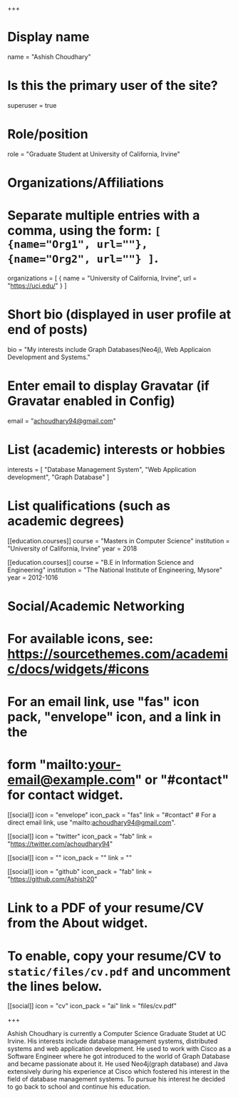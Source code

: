 +++
# Display name
name = "Ashish Choudhary"

# Is this the primary user of the site?
superuser = true

# Role/position
role = "Graduate Student at University of California, Irvine"

# Organizations/Affiliations
#   Separate multiple entries with a comma, using the form: `[ {name="Org1", url=""}, {name="Org2", url=""} ]`.
organizations = [ { name = "University of California, Irvine", url = "https://uci.edu/" } ]

# Short bio (displayed in user profile at end of posts)
bio = "My interests include Graph Databases(Neo4j), Web Applicaion Development and Systems."

# Enter email to display Gravatar (if Gravatar enabled in Config)
email = "achoudhary94@gmail.com"

# List (academic) interests or hobbies
interests = [
  "Database Management System",
  "Web Application development",
  "Graph Database"
]

# List qualifications (such as academic degrees)
[[education.courses]]
  course = "Masters in Computer Science"
  institution = "University of California, Irvine"
  year = 2018

[[education.courses]]
  course = "B.E in Information Science and Engineering"
  institution = "The National Institute of Engineering, Mysore"
  year = 2012-1016

# Social/Academic Networking
# For available icons, see: https://sourcethemes.com/academic/docs/widgets/#icons
#   For an email link, use "fas" icon pack, "envelope" icon, and a link in the
#   form "mailto:your-email@example.com" or "#contact" for contact widget.

[[social]]
  icon = "envelope"
  icon_pack = "fas"
  link = "#contact"  # For a direct email link, use "mailto:achoudhary94@gmail.com".

[[social]]
  icon = "twitter"
  icon_pack = "fab"
  link = "https://twitter.com/achoudhary94"

[[social]]
  icon = ""
  icon_pack = ""
  link = ""

[[social]]
  icon = "github"
  icon_pack = "fab"
  link = "https://github.com/Ashish20"

# Link to a PDF of your resume/CV from the About widget.
# To enable, copy your resume/CV to `static/files/cv.pdf` and uncomment the lines below.
 [[social]]
   icon = "cv"
   icon_pack = "ai"
   link = "files/cv.pdf"

+++

Ashish Choudhary is currently a Computer Science Graduate Studet at UC Irvine. His interests include database management systems, distributed systems and web application development. He used to work with Cisco as a Software Engineer where he got introduced to the world of Graph Database and became passionate about it.
He used Neo4j(graph database) and Java extensively during his experience at Cisco which fostered his interest in the field of database management systems. To pursue his interest he decided to go back to school and continue his education. 
